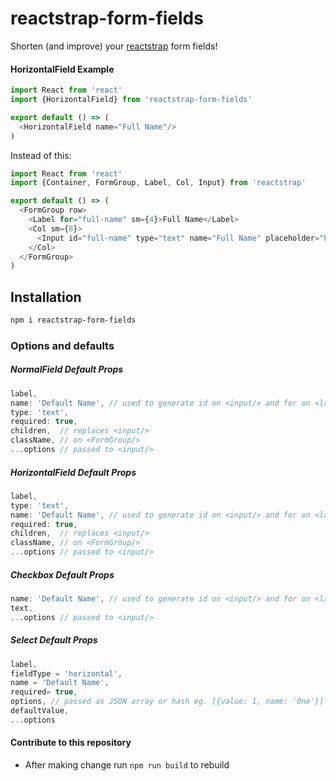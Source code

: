 # reactstrap-form-fields
Shorten (and improve) your [reactstrap](https://github.com/reactstrap/reactstrap) form fields!

#### HorizontalField Example
```js
import React from 'react'
import {HorizontalField} from 'reactstrap-form-fields'

export default () => (
  <HorizontalField name="Full Name"/>
)
```

Instead of this:

```js
import React from 'react'
import {Container, FormGroup, Label, Col, Input} from 'reactstrap'

export default () => (
  <FormGroup row>
    <Label for="full-name" sm={4}>Full Name</Label>
    <Col sm={8}>
      <Input id="full-name" type="text" name="Full Name" placeholder="Full Name" aria-label="Full Name" required={true}/>
    </Col>
  </FormGroup>
)
```

## Installation

```bash
npm i reactstrap-form-fields
```

### Options and defaults

##### NormalField Default Props
```js
label,
name: 'Default Name', // used to generate id on <input/> and for on <label/>
type: 'text',
required: true,
children,  // replaces <input/>
className, // on <FormGroup/>
...options // passed to <input/>
```


##### HorizontalField Default Props
```js
label,
type: 'text',
name: 'Default Name', // used to generate id on <input/> and for on <label/>
required: true,
children,  // replaces <input/>
className, // on <FormGroup/>
...options // passed to <input/>
```

##### Checkbox Default Props
```js
name: 'Default Name', // used to generate id on <input/> and for on <label/>
text,
...options // passed to <input/>
```

##### Select Default Props
```js
label,
fieldType = 'horizontal',
name = 'Default Name',
required= true,
options, // passed as JSON array or hash eg. [{value: 1, name: 'One'}] or [1, 2, 3]
defaultValue,
...options
```

#### Contribute to this repository
* After making change run `npm run build` to rebuild
